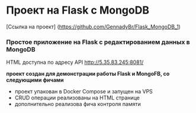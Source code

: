 # Проект на Flask с MongoDB
[Ссылка на проект] (https://github.com/GennadyBr/Flask_MongoDB_1)

### Простое приложение на Flask c редактированием данных в MongoDB
HTML доступна по адресу API 
http://5.35.83.245:8081/

**проект создан для демонстрации работы Flask и MongoFB, со следующими фичами**
- проект упакован в Docker Compose и запущен на VPS
- CRUD операции реализованы на HTML странице
- дополнительно реализова фича контроля памяти

